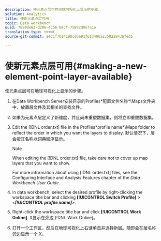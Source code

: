 ```yaml
---
description: 使元素点层可在地球可视化上显示的步骤。
solution: Analytics
title: 使新元素点层可用
topic: Data workbench
uuid: 7880de63-d206-4c56-b8cf-75882d867ace
translation-type: tm+mt
source-git-commit: aec1f7b14198cdde91f61d490a235022943bfedb

---
```



# 使新元素点层可用{#making-a-new-element-point-layer-available}

使元素点层可在地球可视化上显示的步骤。

1. 在Data Workbench Server安装目录的Profiles\*配置文件名称*\Maps文件夹中，放置层文件及其相关的查找文件。
1. 如果为元素点层定义了新维度，并且尚未重塑数据集，则将立即重塑数据集。
1. Edit the [!DNL order.txt] file in the Profiles\*profile name*\Maps folder to reflect the order in which you want the layers to display. 默认情况下，层会按其名称以词典顺序显示。

   >[!NOTE]
   >
   >When editing the [!DNL order.txt] file, take care not to cover up map layers that you want to show.

   For more information about using [!DNL order.txt] files, see the Configuring Interface and Analysis Features chapter of the *Data Workbench User Guide*.

1. In data workbench, select the desired profile by right-clicking the workspace title bar and clicking **[!UICONTROL Switch Profile]** > *&lt;**[!UICONTROL profile name]**>*.
1. Right-click the workspace title bar and click **[!UICONTROL Work Online]**. X显示在旁边 [!DNL Work Online]。
1. 打开一个工作区，然后在地球可视化上右键单击并选择新层。随即会在层名称旁边显示一个 X。
